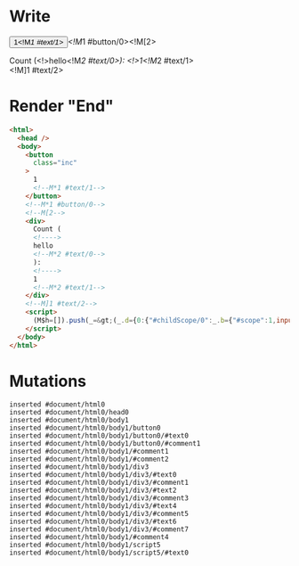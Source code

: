 # Write
  <button class=inc>1<!M*1 #text/1></button><!M*1 #button/0><!M[2><div>Count (<!>hello<!M*2 #text/0>): <!>1<!M*2 #text/1></div><!M]1 #text/2><script>(M$h=[]).push(_=>(_.d={0:{"#childScope/0":_.b={"#scope":1,input:{name:"hello"}_.a=,x:1,"#text/2!":_.c={"#scope":2},"#text/2(":_.a},"#scope":0},1:_.b,2:_.c}),[1,"packages/translator-tags/src/__tests__/fixtures/custom-tag-parameters-from-attributes/components/custom-tag.marko_0_x",])</script>


# Render "End"
```html
<html>
  <head />
  <body>
    <button
      class="inc"
    >
      1
      <!--M*1 #text/1-->
    </button>
    <!--M*1 #button/0-->
    <!--M[2-->
    <div>
      Count (
      <!---->
      hello
      <!--M*2 #text/0-->
      ): 
      <!---->
      1
      <!--M*2 #text/1-->
    </div>
    <!--M]1 #text/2-->
    <script>
      (M$h=[]).push(_=&gt;(_.d={0:{"#childScope/0":_.b={"#scope":1,input:{name:"hello"}_.a=,x:1,"#text/2!":_.c={"#scope":2},"#text/2(":_.a},"#scope":0},1:_.b,2:_.c}),[1,"packages/translator-tags/src/__tests__/fixtures/custom-tag-parameters-from-attributes/components/custom-tag.marko_0_x",])
    </script>
  </body>
</html>
```

# Mutations
```
inserted #document/html0
inserted #document/html0/head0
inserted #document/html0/body1
inserted #document/html0/body1/button0
inserted #document/html0/body1/button0/#text0
inserted #document/html0/body1/button0/#comment1
inserted #document/html0/body1/#comment1
inserted #document/html0/body1/#comment2
inserted #document/html0/body1/div3
inserted #document/html0/body1/div3/#text0
inserted #document/html0/body1/div3/#comment1
inserted #document/html0/body1/div3/#text2
inserted #document/html0/body1/div3/#comment3
inserted #document/html0/body1/div3/#text4
inserted #document/html0/body1/div3/#comment5
inserted #document/html0/body1/div3/#text6
inserted #document/html0/body1/div3/#comment7
inserted #document/html0/body1/#comment4
inserted #document/html0/body1/script5
inserted #document/html0/body1/script5/#text0
```
